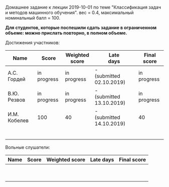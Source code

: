 Домашнее задание к лекции 2019-10-01 по теме "Классификация задач и методов машинного обучения". вес = 0.4, максимальный номинальный балл = 100.





**Для студентов, которые поспешили сдать задание в ограниченном объеме: можно прислать повторно, в полном объеме.**



Достижения участников:

| Name         | Score       | Weighted<br>score | Late<br>days                 | Final<br>score |
| ------------ | ----------- | ----------------- | ---------------------------- | -------------- |
| А.С. Гордей  | in progress | in progress       | -<br>(submitted 02.10.2019)  | in progress    |
| В.Ю. Резвов  | in progress | in progress       | -<br> (submitted 13.10.2019) | in progress    |
| И.М. Кобелев | 100         | 40                | -<br>(submitted 14.10.2019)  | 40             |
|              |             |                   |                              |                |
|              |             |                   |                              |                |
|              |             |                   |                              |                |
|              |             |                   |                              |                |
|              |             |                   |                              |                |
|              |             |                   |                              |                |



Вольные слушатели:

| Name | Score | Weighted score | Late days | Final score |
| ---- | ----- | -------------- | --------- | ----------- |
|      |       |                |           |             |
|      |       |                |           |             |
|      |       |                |           |             |
|      |       |                |           |             |
|      |       |                |           |             |
|      |       |                |           |             |
|      |       |                |           |             |
|      |       |                |           |             |
|      |       |                |           |             |